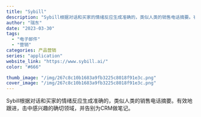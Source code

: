 ```yaml
---
title: "Sybill"
description: "Sybill根据对话和买家的情绪反应生成准确的，类似人类的销售电话摘要。有效地跟进，击中感兴趣的确切领域，并告别为CRM"
author: "瑞东"
date: "2023-03-30"
tags:
  - "电子邮件"
  - "营销"
categories: 产品营销
series: "application"
website_link: "https://www.sybill.ai/"
color: "#666"

thumb_image: "/img/267c8c10b1683a9fb3225c8018f91e3c.png"
cover_image: "/img/267c8c10b1683a9fb3225c8018f91e3c.png"
---
```


Sybill根据对话和买家的情绪反应生成准确的，类似人类的销售电话摘要。有效地跟进，击中感兴趣的确切领域，并告别为CRM做笔记。